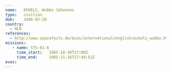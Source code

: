 ```yaml
---
name:	OCKELS, Wubbo Johannes
type:	civilian
dob:	1946-03-28
country:
  - NLD
references:
  - http://www.spacefacts.de/bios/international/english/ockels_wubbo.htm
missions:
   - name: STS-61-A
     time_start:   1985-10-30T17:00Z
     time_end:     1985-11-16T17:44:52Z
evas:
---
```


